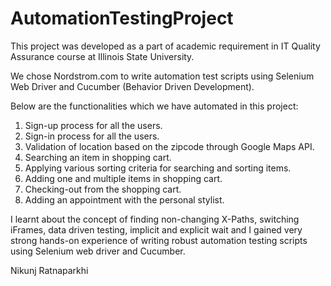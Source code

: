 # AutomationTestingProject

This project was developed as a part of academic requirement in IT Quality Assurance course at Illinois State University.

We chose Nordstrom.com to write automation test scripts using Selenium Web Driver and Cucumber (Behavior Driven Development).

Below are the functionalities which we have automated in this project:

1. Sign-up process for all the users.
2. Sign-in process for all the users.
3. Validation of location based on the zipcode through Google Maps API.
4. Searching an item in shopping cart.
5. Applying various sorting criteria for searching and sorting items.
6. Adding one and multiple items in shopping cart.
7. Checking-out from the shopping cart.
8. Adding an appointment with the personal stylist.

I learnt about the concept of finding non-changing X-Paths, switching iFrames, data driven testing, implicit and explicit wait
and I gained very strong hands-on experience of writing robust automation testing scripts using Selenium web driver and Cucumber.

Nikunj Ratnaparkhi

